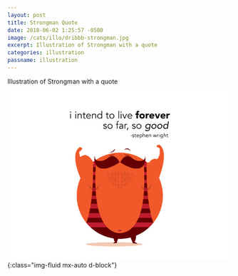 ```yaml
---
layout: post
title: Strongman Quote
date: 2018-06-02 1:25:57 -0500
image: /cats/illo/dribbb-strongman.jpg
excerpt: Illustration of Strongman with a quote
categories: illustration
passname: illustration
---
```


Illustration of Strongman with a quote

![image-title-here](/assets/img/cats/illo/dribbb-strongman.jpg){:class="img-fluid mx-auto d-block"}
